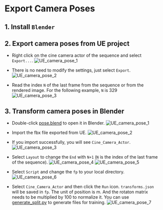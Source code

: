 # Export Camera Poses

## 1. Install `Blender`
## 2. Export camera poses from UE project
- Right click on the cine camera actor of the sequence and select `Export...`.
![UE_camera_pose_1](figures/UE_camera_pose_1.png)

- There is no need to modify the settings, just select `Export`.
![UE_camera_pose_2](figures/UE_camera_pose_2.png)

- Read the index `N` of the last frame from the sequence or from the rendered image. For the following example, `N` is 329
![UE_camera_pose_3](figures/UE_camera_pose_3.png)

## 3. Transform camera poses in Blender
- Double-click [pose.blend](../../scripts/pose.blend) to open it in Blender.
![UE_camera_pose_1](figures/Blender_camera_pose_1.png)

- Import the fbx file exported from UE.
![UE_camera_pose_2](figures/Blender_camera_pose_2.png)

- If you import successfully, you will see `Cine_Camera_Actor`.
![UE_camera_pose_3](figures/Blender_camera_pose_3.png)

- Select `Layout` to change the `End` with `N+1` (`N` is the index of the last frame of the sequence).
![UE_camera_pose_4](figures/Blender_camera_pose_4.png)
![UE_camera_pose_5](figures/Blender_camera_pose_5.png)

- Select `Script` and change the `fp` to your local directory.
![UE_camera_pose_6](figures/Blender_camera_pose_6.png)

- Select `Cine_Camera_Actor` and then click the `Run` icon. `transforms.json` will be saved in `fp`. The unit of position is m. And the rotaton matrix needs to be multiplied by 100 to normalize it. You can use [generate_split.py](../../scripts/generate_split.py) to generate files for training. 
![UE_camera_pose_7](figures/Blender_camera_pose_7.png)